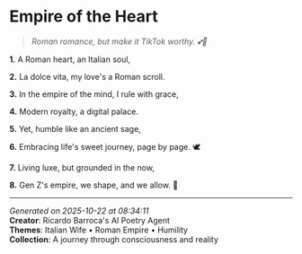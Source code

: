 # Empire of the Heart

> *Roman romance, but make it TikTok worthy. 💕💭*

**1.** A Roman heart, an Italian soul,


**2.** La dolce vita, my love's a Roman scroll.


**3.** In the empire of the mind, I rule with grace,


**4.** Modern royalty, a digital palace.


**5.** Yet, humble like an ancient sage,


**6.** Embracing life's sweet journey, page by page. 🕊️


**7.** Living luxe, but grounded in the now,


**8.** Gen Z's empire, we shape, and we allow. 🏰



---

*Generated on 2025-10-22 at 08:34:11*  
**Creator**: Ricardo Barroca's AI Poetry Agent  
**Themes**: Italian Wife • Roman Empire • Humility  
**Collection**: A journey through consciousness and reality